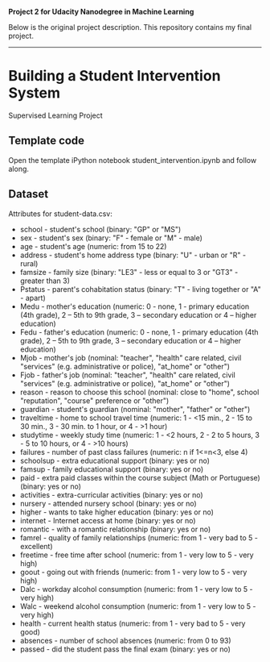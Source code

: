**Project 2 for Udacity Nanodegree in Machine Learning**

Below is the original project description. This repository contains my final project. 

-----------------------

# Building a Student Intervention System
Supervised Learning Project

## Template code
Open the template iPython notebook student_intervention.ipynb and follow along.

## Dataset
Attributes for student-data.csv:

- school - student's school (binary: "GP" or "MS")
- sex - student's sex (binary: "F" - female or "M" - male)
- age - student's age (numeric: from 15 to 22)
- address - student's home address type (binary: "U" - urban or "R" - rural)
- famsize - family size (binary: "LE3" - less or equal to 3 or "GT3" - greater than 3)
- Pstatus - parent's cohabitation status (binary: "T" - living together or "A" - apart)
- Medu - mother's education (numeric: 0 - none,  1 - primary education (4th grade), 2 – 5th to 9th grade, 3 – secondary education or 4 – higher education)
- Fedu - father's education (numeric: 0 - none,  1 - primary education (4th grade), 2 – 5th to 9th grade, 3 – secondary education or 4 – higher education)
- Mjob - mother's job (nominal: "teacher", "health" care related, civil "services" (e.g. administrative or police), "at_home" or "other")
- Fjob - father's job (nominal: "teacher", "health" care related, civil "services" (e.g. administrative or police), "at_home" or "other")
- reason - reason to choose this school (nominal: close to "home", school "reputation", "course" preference or "other")
- guardian - student's guardian (nominal: "mother", "father" or "other")
- traveltime - home to school travel time (numeric: 1 - <15 min., 2 - 15 to 30 min., 3 - 30 min. to 1 hour, or 4 - >1 hour)
- studytime - weekly study time (numeric: 1 - <2 hours, 2 - 2 to 5 hours, 3 - 5 to 10 hours, or 4 - >10 hours)
- failures - number of past class failures (numeric: n if 1<=n<3, else 4)
- schoolsup - extra educational support (binary: yes or no)
- famsup - family educational support (binary: yes or no)
- paid - extra paid classes within the course subject (Math or Portuguese) (binary: yes or no)
- activities - extra-curricular activities (binary: yes or no)
- nursery - attended nursery school (binary: yes or no)
- higher - wants to take higher education (binary: yes or no)
- internet - Internet access at home (binary: yes or no)
- romantic - with a romantic relationship (binary: yes or no)
- famrel - quality of family relationships (numeric: from 1 - very bad to 5 - excellent)
- freetime - free time after school (numeric: from 1 - very low to 5 - very high)
- goout - going out with friends (numeric: from 1 - very low to 5 - very high)
- Dalc - workday alcohol consumption (numeric: from 1 - very low to 5 - very high)
- Walc - weekend alcohol consumption (numeric: from 1 - very low to 5 - very high)
- health - current health status (numeric: from 1 - very bad to 5 - very good)
- absences - number of school absences (numeric: from 0 to 93)
- passed - did the student pass the final exam (binary: yes or no)
